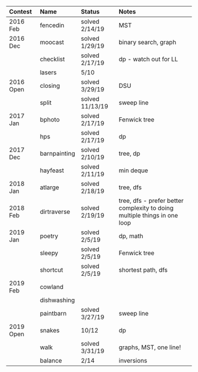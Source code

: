 | Contest   | Name         | Status          | Notes                                                                     |
| :-------- | :----------- | :-------------  | :------------------------------------------------------------------------ |
| 2016 Feb  | fencedin     | solved 2/14/19  | MST                                                                       |
| 2016 Dec  | moocast      | solved 1/29/19  | binary search, graph                                                      |
|           | checklist    | solved 2/17/19  | dp - watch out for LL                                                     |
|           | lasers       | 5/10            |                                                                           |
| 2016 Open | closing      | solved 3/29/19  | DSU                                                                       |
|           | split        | solved 11/13/19 | sweep line                                                                |
| 2017 Jan  | bphoto       | solved 2/17/19  | Fenwick tree                                                              |
|           | hps          | solved 2/17/19  | dp                                                                        |
| 2017 Dec  | barnpainting | solved 2/10/19  | tree, dp                                                                  |
|           | hayfeast     | solved 2/11/19  | min deque                                                                 |
| 2018 Jan  | atlarge      | solved 2/18/19  | tree, dfs                                                                 |
| 2018 Feb  | dirtraverse  | solved 2/19/19  | tree, dfs - prefer better complexity to doing multiple things in one loop |
| 2019 Jan  | poetry       | solved 2/5/19   | dp, math                                                                  |
|           | sleepy       | solved 2/5/19   | Fenwick tree                                                              |
|           | shortcut     | solved 2/5/19   | shortest path, dfs                                                        |
| 2019 Feb  | cowland      |                 |                                                                           |
|           | dishwashing  |                 |                                                                           |
|           | paintbarn    | solved 3/27/19  | sweep line                                                                |
| 2019 Open | snakes       | 10/12           | dp                                                                        |
|           | walk         | solved 3/31/19  | graphs, MST, one line!                                                    |
|           | balance      | 2/14            | inversions                                                                |
